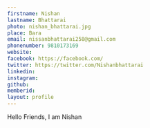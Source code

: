 ```yaml
---
firstname: Nishan 
lastname: Bhattarai 
photo: nishan_bhattarai.jpg 
place: Bara 
email: nissanbhattarai258@gmail.com 
phonenumber: 9810173169 
website: 
facebook: https://facebook.com/ 
twitter: https://twitter.com/Nishanbhattarai 
linkedin: 
instagram: 
github: 
memberid:
layout: profile
---
```


Hello Friends, I am Nishan
